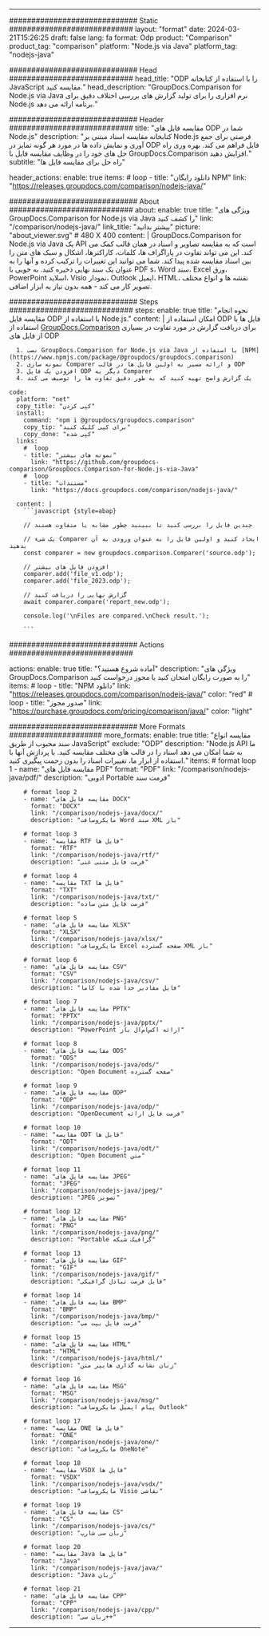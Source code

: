 
---
############################# Static ############################
layout: "format"
date:  2024-03-21T15:26:25
draft: false
lang: fa
format: Odp
product: "Comparison"
product_tag: "comparison"
platform: "Node.js via Java"
platform_tag: "nodejs-java"

############################# Head ############################
head_title: "ODP را با استفاده از کتابخانه JavaScript مقایسه کنید."
head_description: "GroupDocs.Comparison for Node.js via Java نرم افزاری را برای تولید گزارش های بررسی اختلاف دقیق برای Node.js برنامه ارائه می دهد."

############################# Header ############################
title: "مقایسه فایل های ODP شما در Node.js" 
description: "کتابخانه مقایسه اسناد مبتنی بر Node.js فرصتی برای جمع آوری و نمایش داده ها در مورد هر گونه تمایز در ODP فایل فراهم می کند. بهره وری راه حل های خود را در وظایف مقایسه فایل با GroupDocs.Comparison افزایش دهید."
subtitle: "راه حل برای مقایسه فایل ها" 

header_actions:
  enable: true
  items:
    #  loop
    - title: "دانلود رایگان NPM"
      link: "https://releases.groupdocs.com/comparison/nodejs-java/"
      
############################# About ############################
about:
    enable: true
    title: "ویژگی های GroupDocs.Comparison for Node.js via Java را کشف کنید"
    link: "/comparison/nodejs-java/"
    link_title: "بیشتر بدانید"
    picture: "about_viewer.svg" # 480 X 400
    content: |
       GroupDocs.Comparison for Node.js via Java یک API است که به مقایسه تصاویر و اسناد در همان قالب کمک می کند. این می تواند تفاوت در پاراگراف ها، کلمات، کاراکترها، اشکال و سبک های متن را بین اسناد مقایسه شده پیدا کند. شما می توانید این تغییرات را ترکیب کرده و آنها را به عنوان یک سند نهایی ذخیره کنید. به خوبی با PDF s، Word سند، Excel ورق، PowerPoint اسلاید، Visio نمودار، Outlook ایمیل، HTML، نقشه ها و انواع مختلف تصویر کار می کند - همه بدون نیاز به ابزار اضافی.

############################# Steps ############################
steps:
    enable: true
    title: "نحوه انجام مقایسه فایل ODP با استفاده از Node.js."
    content: |
      امکان استفاده از ODP فایل ها با استفاده از [GroupDocs.Comparison](https://products.groupdocs.com/comparison/nodejs-java/) برای دریافت گزارش در مورد تفاوت در بسیاری از فایل های ODP
      
      1. نصب GroupDocs.Comparison for Node.js via Java با استفاده از [NPM](https://www.npmjs.com/package/@groupdocs/groupdocs.comparison)
      2. نمونه سازی Comparer و ارائه مسیر به اولین فایل ها در قالب ODP
      3. افزودن یک فایل ODP دیگر به Comparer
      4. یک گزارش واضح تهیه کنید که به طور دقیق تفاوت ها را توصیف می کند
   
    code:
      platform: "net"
      copy_title: "کپی کردن"
      install:
        command: "npm i @groupdocs/groupdocs.comparison"
        copy_tip: "برای کپی کلیک کنید"
        copy_done: "کپی شده"
      links:
        #  loop
        - title: "نمونه های بیشتر"
          link: "https://github.com/groupdocs-comparison/GroupDocs.Comparison-for-Node.js-via-Java"
        #  loop
        - title: "مستندات"
          link: "https://docs.groupdocs.com/comparison/nodejs-java/"
          
      content: |
        ```javascript {style=abap}

        // چندین فایل را بررسی کنید تا ببینید چطور مشابه یا متفاوت هستند

        // یک شیء Comparer ایجاد کنید و اولین فایل را به عنوان ورودی به آن بدهید
        const comparer = new groupdocs.comparison.Comparer('source.odp');

        // افزودن فایل های بیشتر
        comparer.add('file_v1.odp');
        comparer.add('file_2023.odp');

        // گزارش نهایی را دریافت کنید
        await comparer.compare('report_new.odp');

        console.log('\nFiles are compared.\nCheck result.');

        ```            

############################# Actions ############################

actions:
  enable: true
  title: "آماده شروع هستید؟"
  description: "ویژگی های GroupDocs.Comparison را به صورت رایگان امتحان کنید یا مجوز درخواست کنید"
  items:
    #  loop
    - title: "NPM دانلود"
      link: "https://releases.groupdocs.com/comparison/nodejs-java/"
      color: "red"
        #  loop
    - title: "صدور مجوز"
      link: "https://purchase.groupdocs.com/pricing/comparison/java/"
      color: "light"


############################# More Formats #####################
more_formats:
    enable: true
    title: "مقایسه انواع سند محبوب از طریق JavaScript"
    exclude: "ODP"
    description: "Node.js API ما به شما امکان می دهد اسناد را در قالب های مختلف مقایسه کنید. با پردازش آنها با استفاده از ابزار ما، تغییرات اسناد را بدون زحمت پیگیری کنید."
    items: 
        # format loop 1
        - name: "مقایسه فایل های PDF"
          format: "PDF"
          link: "/comparison/nodejs-java/pdf/"
          description: "ادوبی Portable فرمت سند"

        # format loop 2
        - name: "مقایسه فایل های DOCX"
          format: "DOCX"
          link: "/comparison/nodejs-java/docx/"
          description: "مایکروسافت Word سند XML باز"

        # format loop 3
        - name: "مقایسه RTF فایل ها"
          format: "RTF"
          link: "/comparison/nodejs-java/rtf/"
          description: "فرمت فایل متنی غنی"

        # format loop 4
        - name: "مقایسه TXT فایل ها"
          format: "TXT"
          link: "/comparison/nodejs-java/txt/"
          description: "فرمت فایل متن ساده"

        # format loop 5
        - name: "مقایسه فایل های XLSX"
          format: "XLSX"
          link: "/comparison/nodejs-java/xlsx/"
          description: "مایکروسافت Excel صفحه گسترده XML باز"

        # format loop 6
        - name: "مقایسه فایل های CSV"
          format: "CSV"
          link: "/comparison/nodejs-java/csv/"
          description: "فایل مقادیر جدا شده با کاما"

        # format loop 7
        - name: "مقایسه فایل های PPTX"
          format: "PPTX"
          link: "/comparison/nodejs-java/pptx/"
          description: "PowerPoint ارائه اکس‌ام‌ال باز"

        # format loop 8
        - name: "مقایسه فایل های ODS"
          format: "ODS"
          link: "/comparison/nodejs-java/ods/"
          description: "Open Document صفحه گسترده"

        # format loop 9
        - name: "مقایسه فایل های ODP"
          format: "ODP"
          link: "/comparison/nodejs-java/odp/"
          description: "OpenDocument فرمت فایل ارائه"

        # format loop 10
        - name: "مقایسه ODT فایل ها"
          format: "ODT"
          link: "/comparison/nodejs-java/odt/"
          description: "Open Document متن"

        # format loop 11
        - name: "مقایسه فایل های JPEG"
          format: "JPEG"
          link: "/comparison/nodejs-java/jpeg/"
          description: "JPEG تصویر"

        # format loop 12
        - name: "مقایسه فایل های PNG"
          format: "PNG"
          link: "/comparison/nodejs-java/png/"
          description: "Portable گرافیک شبکه"

        # format loop 13
        - name: "مقایسه فایل های GIF"
          format: "GIF"
          link: "/comparison/nodejs-java/gif/"
          description: "فایل فرمت تبادل گرافیکی"

        # format loop 14
        - name: "مقایسه فایل های BMP"
          format: "BMP"
          link: "/comparison/nodejs-java/bmp/"
          description: "فرمت فایل بیت مپ"

        # format loop 15
        - name: "مقایسه فایل های HTML"
          format: "HTML"
          link: "/comparison/nodejs-java/html/"
          description: "زبان نشانه گذاری هایپر متن"

        # format loop 16
        - name: "مقایسه فایل های MSG"
          format: "MSG"
          link: "/comparison/nodejs-java/msg/"
          description: "پیام ایمیل مایکروسافت Outlook"

        # format loop 17
        - name: "مقایسه ONE فایل ها"
          format: "ONE"
          link: "/comparison/nodejs-java/one/"
          description: "مایکروسافت OneNote"

        # format loop 18
        - name: "مقایسه VSDX فایل ها"
          format: "VSDX"
          link: "/comparison/nodejs-java/vsdx/"
          description: "مایکروسافت Visio نقاشی"

        # format loop 19
        - name: "مقایسه فایل های CS"
          format: "CS"
          link: "/comparison/nodejs-java/cs/"
          description: "زبان سی شارپ"

        # format loop 20
        - name: "مقایسه Java فایل ها"
          format: "Java"
          link: "/comparison/nodejs-java/java/"
          description: "Java زبان"
          
        # format loop 21
        - name: "مقایسه فایل های CPP"
          format: "CPP"
          link: "/comparison/nodejs-java/cpp/"
          description: "زبان سی++"
---